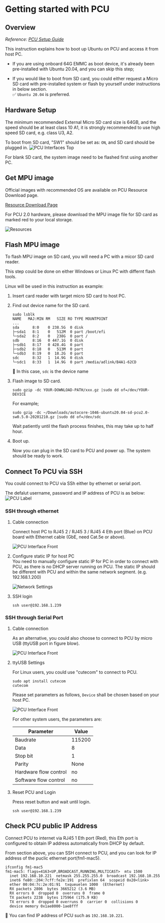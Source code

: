 # Getting started with PCU

## Overview

_Reference: [PCU Setup Guide](https://github.com/autocore-ai/autocore_pcu_doc/blob/master/docs/Pcu_setup.md)_


This instruction explains how to boot up Ubuntu on PCU and access it from host PC.

- If you are using onboard 64G EMMC as boot device, it's already been pre-installed with Ubuntu 20.04, and you can skip this step;

- If you would like to boot from SD card, you could either request a Micro SD card with pre-installed system or flash by yourself under instructions in below section.  
  :white_check_mark: `Ubuntu 20.04` is preferred.

## Hardware Setup

The minimum recommended External Micro SD card size is 64GB, and the speed should be at least class 10 A1, it is strongly recommended to use high speed SD card, e.g. class U3, A2.

To boot from SD card, "SW1" should be set as: `ON`, and SD card should be plugged in.
![PCU Interfaces Top](images/getting-started-pcu/pcu-interface-top.jpg)

For blank SD card, the system image need to be flashed first using another PC. 

## Get MPU image

Official images with recommended OS are available on PCU Resource Download page.

[Resource Download Page](https://github.com/autocore-ai/autocore_pcu_doc/blob/master/docs/Resource_download.md#mpu-images)

For PCU 2.0 hardware, please download the MPU image file for SD card as marked red to your local storage.

![Resources](images/getting-started-pcu/resources.png)

## Flash MPU image

To flash MPU image on SD card, you will need a PC with a micor SD card reader. 

This step could be done on either Windows or Linux PC with differnt flash tools.

Linux will be used in this instruction as example:

1. Insert card reader with target micro SD card to host PC.

1. Find out device name for the SD card.

    ```console
    sudo lsblk
    NAME   MAJ:MIN RM   SIZE RO TYPE MOUNTPOINT
    ...
    sda      8:0    0 238.5G  0 disk 
    ├─sda1   8:1    0   512M  0 part /boot/efi
    └─sda2   8:2    0   238G  0 part /
    sdb      8:16   0 447.1G  0 disk 
    ├─sdb1   8:17   0 428.4G  0 part 
    ├─sdb2   8:18   0   513M  0 part 
    └─sdb3   8:19   0  18.2G  0 part 
    sdc      8:32   1  14.9G  0 disk 
    └─sdc1   8:33   1  14.9G  0 part /media/adlink/B4A1-62CD
    ```  
    :speech_balloon: In this case, `sdc` is the device name

1. Flash image to SD card.
  
    ```console
    sudo gzip -dc YOUR-DOWNLOAD-PATH/xxx.gz |sudo dd of=/dev/YOUR-DEVICE
    ```

    For example;

    ```console
    sudo gzip -dc ~/Downloads/autocore-1046-ubuntu20.04-sd-pcu2.0-sw0.5.0-20201210.gz |sudo dd of=/dev/sdc
    ``` 
    Wait patiently until the flash process finishes, this may take up to half hour.

1. Boot up.

    Now you can plug in the SD card to PCU and power up. The system should be ready to work. 

## Connect To PCU via SSH

You could connect to PCU via SSh either by ethernet or serial port.

The defalut username, password and IP address of PCU is as below:
![PCU Label](images/getting-started-pcu/pcu_label.png)


### SSH through ethernet

1. Cable connection
  
   Connect host PC to RJ45 2 / RJ45 3 / RJ45 4 Eth port (Blue) on PCU board with Ethernet cable (GbE, need Cat.5e or above).

   ![PCU Interface Front](images/getting-started-pcu/pcu_interface_front.jpg)

1. Configure static IP for host PC  
   You need to manually configure static IP for PC in order to connect with PCU, as there is no DHCP server running on PCU. The static IP should be different with PCU and within the same network segment. (e.g. 192.168.1.200)

   ![Network Settings](images/getting-started-pcu/network-settings.png)
   
1. SSH login

   ```console
   ssh user@192.168.1.239
   ```

### SSH through Serial Port

1. Cable connection
  
   As an alternative, you could also choose to connect to PCU by micro USB (ttyUSB port in figure blow). 

   ![PCU Interface Front](images/getting-started-pcu/pcu_interface_front.jpg)

1. ttyUSB Settings
   
   For Linux users, you could use "cutecom" to connect to PCU. 
   
   ```console
   sudo apt install cutecom
   cutecom
   ```
   
   Please set parameters as follows, `Device` shall be chosen based on your host PC.

   ![PCU Interface Front](images/getting-started-pcu/ttyusb-parameters.png)

   For other system users, the parameters are:

    | Parameter | Value |
    | --------- | ----- |
    | Baudrate  | 115200 |
    | Data      | 8 |
    | Stop bit  | 1 |
    | Parity    | None |
    | Hardware flow control | no |
    | Software flow control | no |
   
1. Reset PCU and Login

   Press reset button and wait until login.

   ```console
   ssh user@192.168.1.239
   ```

## Check PCU public IP Address

Connect PCU to internet via RJ45 1 Eth port (Red), this Eth port is configured to obtain IP address automatically from DHCP by default.

From section above, you can SSH connect to PCU, and you can look for IP address of the puclic ethernet port(fm1-mac5).

```console
ifconfig fm1-mac5
fm1-mac5: flags=4163<UP,BROADCAST,RUNNING,MULTICAST>  mtu 1500
  inet 192.168.10.221  netmask 255.255.255.0  broadcast 192.168.10.255
  inet6 fe80::204:7cff:fe2e:191  prefixlen 64  scopeid 0x20<link>
  ether 00:04:7c:2e:01:91  txqueuelen 1000  (Ethernet)
  RX packets 2806  bytes 3665212 (3.6 MB)
  RX errors 0  dropped 0  overruns 0  frame 0
  TX packets 2238  bytes 175964 (175.9 KB)
  TX errors 0  dropped 0 overruns 0  carrier 0  collisions 0
  device memory 0x1ae8000-1ae8fff  
```

:speech_balloon: You can find IP address of PCU such as `192.168.10.221`.





